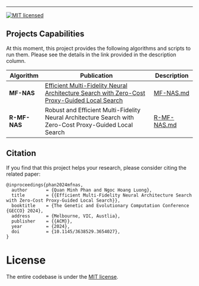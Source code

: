 ---------
[![MIT licensed](https://img.shields.io/badge/license-MIT-brightgreen.svg)](LICENSE.md)

## Projects Capabilities

At this moment, this project provides the following algorithms and scripts to run them. Please see the details in the link provided in the description column.

| **Algorithm**         | Publication | **Description**                     |
|--------------------------|-----------------------------------|-----------------------------------|
| **MF-NAS**      |  [Efficient Multi-Fidelity Neural Architecture Search with Zero-Cost Proxy-Guided Local Search](https://dl.acm.org/doi/10.1145/3638529.3654027) |     [MF-NAS.md](./docs/MF-NAS.md)                          |                                   |
| **R-MF-NAS**    | Robust and Efficient Multi-Fidelity Neural Architecture Search with Zero-Cost Proxy-Guided Local Search |[R-MF-NAS.md](./docs/R-MF-NAS.md)                 |


## Citation

If you find that this project helps your research, please consider citing the related paper:
```
@inproceedings{phan2024mfnas,
  author       = {Quan Minh Phan and Ngoc Hoang Luong},
  title        = {{Efficient Multi-Fidelity Neural Architecture Search with Zero-Cost Proxy-Guided Local Search}},
  booktitle    = {The Genetic and Evolutionary Computation Conference {GECCO} 2024},
  address      = {Melbourne, VIC, Austlia},
  publisher    = {{ACM}},
  year         = {2024},
  doi          = {10.1145/3638529.3654027},
}

```

# License
The entire codebase is under the [MIT license](LICENSE.md).